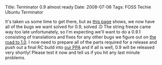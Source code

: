 Title: Terminator 0.9 almost ready
Date: 2008-07-06
Tags: FOSS Techie Ubuntu Terminator

It's taken us some time to get there, but as [this page](https://launchpad.net/terminator/+milestone/0.9 "Bugs milestoned for 0.9") shows, we now have all of the bugs we want solved for 0.9, solved :D
The string freeze came way too late unfortunately, so I'm expecting we'll want to do a 0.9.1 consisting of translations and fixes for any other bugs we figure out on [the road to 1.0](https://launchpad.net/terminator/+milestone/1.0-beta "Bugs milestoned for 1.0").
I now need to prepare all of the parts required for a release and push out a final RC build into [our PPA](https://launchpad.net/~gnome-terminator/+archive "Terminator PPA") and if all is well, 0.9 will be released very shortly! Please test it now and tell us if you hit any last minute problems.
